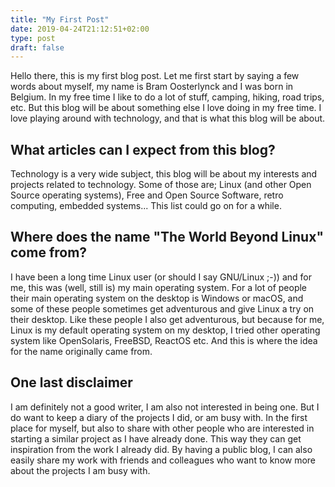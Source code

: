 ```yaml
---
title: "My First Post"
date: 2019-04-24T21:12:51+02:00
type: post
draft: false
---
```

Hello there, this is my first blog post. Let me first start by saying a few words about myself, my name is Bram Oosterlynck and I was born in Belgium. In my free time I like to do a lot of stuff, camping, hiking, road trips, etc. But this blog will be about something else I love doing in my free time. I love playing around with technology, and that is what this blog will be about.

## What articles can I expect from this blog? 
Technology is a very wide subject, this blog will be about my interests and projects related to technology. Some of those are; Linux (and other Open Source operating systems), Free and Open Source Software, retro computing, embedded systems... This list could go on for a while.

## Where does the name "The World Beyond Linux" come from?
I have been a long time Linux user (or should I say GNU/Linux ;-)) and for me, this was (well, still is) my main operating system. For a lot of people their main operating system on the desktop is Windows or macOS, and some of these people sometimes get adventurous and give Linux a try on their desktop. Like these people I also get adventurous, but because for me, Linux is my default operating system on my desktop, I tried other operating system like OpenSolaris, FreeBSD, ReactOS etc. And this is where the idea for the name originally came from.

## One last disclaimer
I am definitely not a good writer, I am also not interested in being one. But I do want to keep a diary of the projects I did, or am busy with. In the first place for myself, but also to share with other people who are interested in starting a similar project as I have already done. This way they can get inspiration from the work I already did. By having a public blog, I can also easily share my work with friends and colleagues who want to know more about the projects I am busy with.
